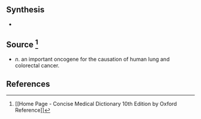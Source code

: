 ## Synthesis
- 
## Source [^1]
- $n$. an important oncogene for the causation of human lung and colorectal cancer.
## References

[^1]: [[Home Page - Concise Medical Dictionary 10th Edition by Oxford Reference]]